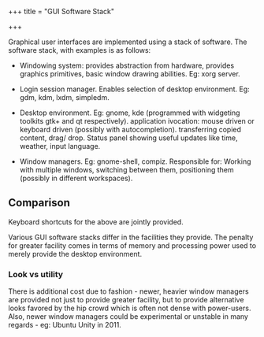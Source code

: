 +++
title = "GUI Software Stack"

+++

Graphical user interfaces are implemented using a stack of software. The software stack, with examples is as follows:

- Windowing system: provides abstraction from hardware, provides graphics primitives, basic window drawing abilities. Eg: xorg server.

- Login session manager. Enables selection of desktop environment. Eg: gdm, kdm, lxdm, simpledm.

- Desktop environment. Eg: gnome, kde (programmed with widgeting toolkits gtk+ and qt respectively). application ivocation: mouse driven or keyboard driven (possibly with autocompletion). transferring copied content, drag/ drop. Status panel showing useful updates like time, weather, input language.

- Window managers. Eg: gnome-shell, compiz. Responsible for: Working with multiple windows, switching between them, positioning them (possibly in different workspaces).


## Comparison

Keyboard shortcuts for the above are jointly provided.

Various GUI software stacks differ in the facilities they provide. The penalty for greater facility comes in terms of memory and processing power used to merely provide the desktop environment.

### Look vs utility

There is additional cost due to fashion - newer, heavier window managers are provided not just to provide greater facility, but to provide alternative looks favored by the hip crowd which is often not dense with power-users. Also, newer window managers could be experimental or unstable in many regards - eg: Ubuntu Unity in 2011.
